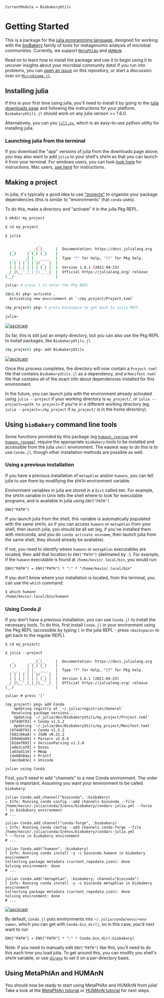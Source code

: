 ```@meta
CurrentModule = BiobakeryUtils
```

# Getting Started

This is a package for the [julia programming language](http://julialang.org),
designed for working with the [bioBakery](https://github.com/biobakery/biobakery) family of tools
for metagenomic analysis of microbial communities.
Currently, we support [`MetaPhlAn`](https://github.com/biobakery/MetaPhlAn) and [`HUMAnN`](https://github.com/biobakery/HUMAnN).

Read on to learn how to install the package and use it
to begin using it to uncover insights about your microbial community data!
If you run into problems, you can [open an issue](https://github.com/BioJulia/BiobakeryUtils.jl/issues/new/choose) on this repository,
or start a discussion over on [`Microbiome.jl`](https://github.com/BioJulia/Microbiome.jl/discussions/new).

## Installing julia

If this is your first time using julia,
you'll need to install it by going to the [julia downloads page](https://julialang.org/downloads/)
and following the instructions for your platform.
`BiobakeryUtils.jl` should work on any julia version >= 1.6.0.

Alternatively, you can you [`jill.py`](https://github.com/johnnychen94/jill.py),
which is an easy-to-use python utility for installing julia.

### Launching julia from the terminal

If you download the "app" versions of julia from the downloads page above,
you may also want to add `julia` to your shell's `$PATH`
so that you can launch it from your terminal.
For windows users, you can look [look here](https://julialang.org/downloads/platform/#adding_julia_to_path_on_windows_10)
for instructions.
Mac users, [see here](https://julialang.org/downloads/platform/#optional_add_julia_to_path)
for instructions.

## Making a project

In julia, it's typically a good idea to use ["projects"](https://pkgdocs.julialang.org/v1/environments/)
to organize your package dependencies
(this is similar to "environments" that `conda` uses).

To do this, make a directory and "activate" it in the julia Pkg REPL.

```sh
$ mkdir my_project

$ cd my_project

$ julia

               _
   _       _ _(_)_     |  Documentation: https://docs.julialang.org
  (_)     | (_) (_)    |
   _ _   _| |_  __ _   |  Type "?" for help, "]?" for Pkg help.
  | | | | | | |/ _` |  |
  | | |_| | | | (_| |  |  Version 1.6.1 (2021-04-23)
 _/ |\__'_|_|_|\__'_|  |  Official https://julialang.org/ release
|__/                   |

julia> # press ] to enter the Pkg REPL

(@v1.6) pkg> activate .
  Activating new environment at `~/my_project/Project.toml`

(my_project) pkg> # press backspace to get back to julia REPL

julia>
```

[![asciicast](https://asciinema.org/a/440135.svg)](https://asciinema.org/a/440135)

So far, this is still just an empty directory,
but you can also use the Pkg REPL to install packages, like `BiobakeryUtils.jl`.

```sh
(my_project) pkg> add BiobakeryUtils
```

[![asciicast](https://asciinema.org/a/8vMgAdlGV63VztAGhUAlGQ5ai.svg)](https://asciinema.org/a/8vMgAdlGV63VztAGhUAlGQ5ai)

Once this process completes, the directory will now contain a `Project.toml` file
that contains `BiobakeryUtils.jl` as a dependency,
and a `Manifest.toml` file that contains all of the exact info about
dependencies installed for this environment.

In the future, you can launch julia with the environment already activated
using `julia --project` if your working directory is `my_project/`,
or `julia --project=<path to project>` if you're in a different working directory
(eg. `julia --project=~/my_project` if `my_project/` is in the home directory).

## Using `bioBakery` command line tools

Some functions provided by this package (eg [`humann_regroup`](@ref) and [`humann_rename`](@ref)),
require the appropriate `bioBakery` tools to be installed and accessible from the julia `shell` environment.
The easiest way to do this is to use `Conda.jl`,
though other installation methods are possible as well.

### Using a previous installation

If you have a previous installation of `metaphlan` and/or `humann`,
you can tell julia to use them by modifying the `$PATH` environment variable.

Environment variables in julia are stored in a `Dict` called `ENV`.
For example, the `$PATH` variable in Unix tells the shell where to look
for executable programs, and is available in julia using `ENV["PATH"]`

```@repl conda
ENV["PATH"]
```

If you launch julia from the shell,
this variable is automatically populated with the same `$PATH`,
so if you can access `humann` or `metaphlan` from your shell,
then launch julia, you should be all set
(eg, if you've installed them with miniconda, and you do `conda activate envname`,
then launch julia from the same shell, they should already be available).

If not, you need to identify where `humann` or `metaphlan` executables are located,
then add that location to `ENV["PATH"]` (delimeted by `:`).
For example, if the `humann` executable is found at `/home/kevin/.local/bin`,
you would run:

```@repl conda
ENV["PATH"] = ENV["PATH"] * ":" * "/home/kevin/.local/bin"
```

If you don't know where your installation is located,
from the terminal, you can use the `which` command:

```sh
$ which humann
/home/kevin/.local/bin/humann
```

### Using Conda.jl

If you don't have a previous installation, you can use `Conda.jl` to install the necessary tools.
To do this, first install `Conda.jl` in your environment using the Pkg REPL
(accessible by typing `]` in the julia REPL - press `<backspace>` to get back to the regular REPL).

```plaintext
$ cd my_project/

$ julia --project
               _
   _       _ _(_)_     |  Documentation: https://docs.julialang.org
  (_)     | (_) (_)    |
   _ _   _| |_  __ _   |  Type "?" for help, "]?" for Pkg help.
  | | | | | | |/ _` |  |
  | | |_| | | | (_| |  |  Version 1.6.1 (2021-04-23)
 _/ |\__'_|_|_|\__'_|  |  Official https://julialang.org/ release
|__/                   |

julia> # press ']'

(my_project) pkg> add Conda
    Updating registry at `~/.julia/registries/General`
   Resolving package versions...
    Updating `~/.julia/dev/BiobakeryUtils/my_project/Project.toml`
  [8f4d0f93] + Conda v1.5.2
    Updating `~/.julia/dev/BiobakeryUtils/my_project/Manifest.toml`
  [8f4d0f93] + Conda v1.5.2
  [682c06a0] + JSON v0.21.2
  [69de0a69] + Parsers v2.0.4
  [81def892] + VersionParsing v1.2.0
  [ade2ca70] + Dates
  [a63ad114] + Mmap
  [de0858da] + Printf
  [4ec0a83e] + Unicode

julia> using Conda
```

First, you'll need to add "channels" to a new Conda environment.
The order here is important.
Assuming you want your environment to be called `biobakery`:

```julia-repl
julia> Conda.add_channel("bioconda", :biobakery)
┌ Info: Running conda config --add channels bioconda --file /home/kevin/.julia/conda/3/envs/biobakery/condarc-julia.yml --force
└ in biobakery environment
# ...

julia> Conda.add_channel("conda-forge", :biobakery)
┌ Info: Running conda config --add channels conda-forge --file /home/kevin/.julia/conda/3/envs/biobakery/condarc-julia.yml
└ --force in biobakery environment
# ...

julia> Conda.add("humann", :biobakery)
[ Info: Running conda install -y -c bioconda humann in biobakery environment
Collecting package metadata (current_repodata.json): done
Solving environment: done
# ...

julia> Conda.add("metaphlan", :biobakery; channel="bioconda")
[ Info: Running conda install -y -c bioconda metaphlan in biobakery environment
Collecting package metadata (current_repodata.json): done
Solving environment: done
# ...
```

[![asciicast](https://asciinema.org/a/bahBYyfDyLoETR0qf1cQl7Stb.svg)](https://asciinema.org/a/bahBYyfDyLoETR0qf1cQl7Stb)

By default, `Conda.jl` puts environments into `~/.julia/conda/envs/<env name>`,
which you can get with `Conda.bin_dir()`, so in this case, you'd next want to run

```@repl
ENV["PATH"] = ENV["PATH"] * ":" * Conda.bin_dir(:biobakery)
```

Note: if you need to manually edit `ENV["PATH"]` like this,
you'll need to do this each time you load julia.
To get around this, you can modify you shell's `$PATH` variable,
or use [`direnv`](https://direnv.net) to set it on a per-directory basis.

## Using MetaPhlAn and HUMAnN

You should now be ready to start using MetaPhlAn and HUMAnN from julia!
Take a look at the [MetaPhlAn tutorial](./metaphlan.md) or [HUMAnN tutorial](./humann.md)
for next steps.
